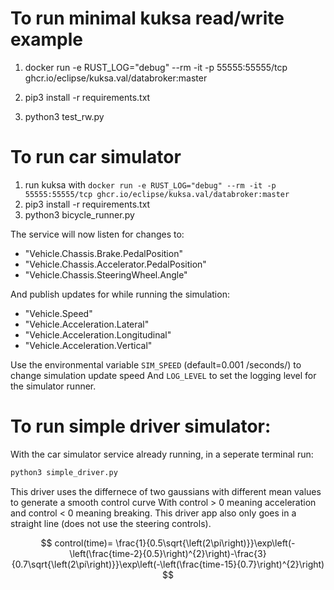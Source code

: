 # To run minimal kuksa read/write example

1) docker run -e RUST_LOG="debug" --rm -it -p 55555:55555/tcp ghcr.io/eclipse/kuksa.val/databroker:master

2) pip3 install -r requirements.txt

3) python3 test_rw.py


# To run car simulator 
1) run kuksa with `docker run -e RUST_LOG="debug" --rm -it -p 55555:55555/tcp ghcr.io/eclipse/kuksa.val/databroker:master`
2) pip3 install -r requirements.txt
3) python3 bicycle_runner.py

The service will now listen for changes to:
- "Vehicle.Chassis.Brake.PedalPosition"
- "Vehicle.Chassis.Accelerator.PedalPosition"
- "Vehicle.Chassis.SteeringWheel.Angle"

And publish updates for while running the simulation:

- "Vehicle.Speed"
- "Vehicle.Acceleration.Lateral"
- "Vehicle.Acceleration.Longitudinal"
- "Vehicle.Acceleration.Vertical"

Use the environmental variable `SIM_SPEED` (default=0.001 /seconds/) to change simulation update speed
And `LOG_LEVEL` to set the logging level for the simulator runner.

# To run simple driver simulator:

With the car simulator service already running, in a seperate terminal run:

```python
python3 simple_driver.py
```

This driver uses the differnece of two gaussians with different mean values to generate a smooth control curve
With control > 0 meaning acceleration and control < 0 meaning breaking. This driver app also only goes in a straight line
(does not use the steering controls).

$$
control(time)= \frac{1}{0.5\sqrt{\left(2\pi\right)}}\exp\left(-\left(\frac{time-2}{0.5}\right)^{2}\right)-\frac{3}{0.7\sqrt{\left(2\pi\right)}}\exp\left(-\left(\frac{time-15}{0.7}\right)^{2}\right)
$$


